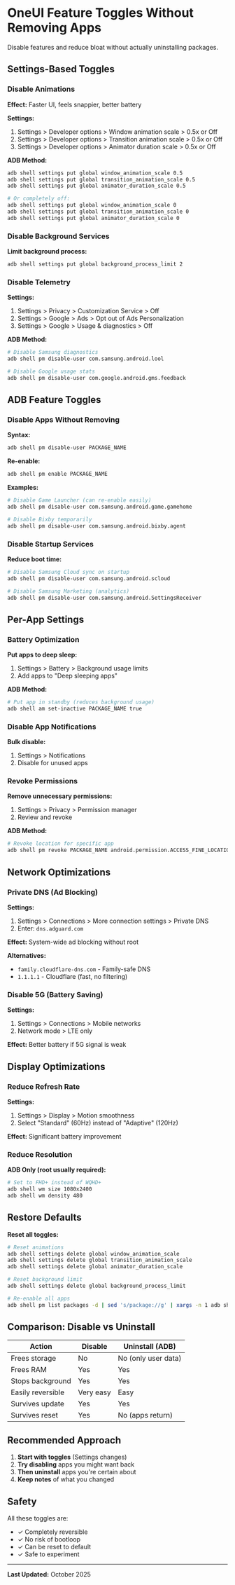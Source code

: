 # OneUI Feature Toggles Without Removing Apps

Disable features and reduce bloat without actually uninstalling packages.

## Settings-Based Toggles

### Disable Animations

**Effect:** Faster UI, feels snappier, better battery

**Settings:**
1. Settings > Developer options > Window animation scale > 0.5x or Off
2. Settings > Developer options > Transition animation scale > 0.5x or Off
3. Settings > Developer options > Animator duration scale > 0.5x or Off

**ADB Method:**
```bash
adb shell settings put global window_animation_scale 0.5
adb shell settings put global transition_animation_scale 0.5
adb shell settings put global animator_duration_scale 0.5

# Or completely off:
adb shell settings put global window_animation_scale 0
adb shell settings put global transition_animation_scale 0
adb shell settings put global animator_duration_scale 0
```

### Disable Background Services

**Limit background process:**
```bash
adb shell settings put global background_process_limit 2
```

### Disable Telemetry

**Settings:**
1. Settings > Privacy > Customization Service > Off
2. Settings > Google > Ads > Opt out of Ads Personalization
3. Settings > Google > Usage & diagnostics > Off

**ADB Method:**
```bash
# Disable Samsung diagnostics
adb shell pm disable-user com.samsung.android.lool

# Disable Google usage stats
adb shell pm disable-user com.google.android.gms.feedback
```

## ADB Feature Toggles

### Disable Apps Without Removing

**Syntax:**
```bash
adb shell pm disable-user PACKAGE_NAME
```

**Re-enable:**
```bash
adb shell pm enable PACKAGE_NAME
```

**Examples:**
```bash
# Disable Game Launcher (can re-enable easily)
adb shell pm disable-user com.samsung.android.game.gamehome

# Disable Bixby temporarily
adb shell pm disable-user com.samsung.android.bixby.agent
```

### Disable Startup Services

**Reduce boot time:**
```bash
# Disable Samsung Cloud sync on startup
adb shell pm disable-user com.samsung.android.scloud

# Disable Samsung Marketing (analytics)
adb shell pm disable-user com.samsung.android.SettingsReceiver
```

## Per-App Settings

### Battery Optimization

**Put apps to deep sleep:**
1. Settings > Battery > Background usage limits
2. Add apps to "Deep sleeping apps"

**ADB Method:**
```bash
# Put app in standby (reduces background usage)
adb shell am set-inactive PACKAGE_NAME true
```

### Disable App Notifications

**Bulk disable:**
1. Settings > Notifications
2. Disable for unused apps

### Revoke Permissions

**Remove unnecessary permissions:**
1. Settings > Privacy > Permission manager
2. Review and revoke

**ADB Method:**
```bash
# Revoke location for specific app
adb shell pm revoke PACKAGE_NAME android.permission.ACCESS_FINE_LOCATION
```

## Network Optimizations

### Private DNS (Ad Blocking)

**Settings:**
1. Settings > Connections > More connection settings > Private DNS
2. Enter: `dns.adguard.com`

**Effect:** System-wide ad blocking without root

**Alternatives:**
- `family.cloudflare-dns.com` - Family-safe DNS
- `1.1.1.1` - Cloudflare (fast, no filtering)

### Disable 5G (Battery Saving)

**Settings:**
1. Settings > Connections > Mobile networks
2. Network mode > LTE only

**Effect:** Better battery if 5G signal is weak

## Display Optimizations

### Reduce Refresh Rate

**Settings:**
1. Settings > Display > Motion smoothness
2. Select "Standard" (60Hz) instead of "Adaptive" (120Hz)

**Effect:** Significant battery improvement

### Reduce Resolution

**ADB Only (root usually required):**
```bash
# Set to FHD+ instead of WQHD+
adb shell wm size 1080x2400
adb shell wm density 480
```

## Restore Defaults

**Reset all toggles:**
```bash
# Reset animations
adb shell settings delete global window_animation_scale
adb shell settings delete global transition_animation_scale
adb shell settings delete global animator_duration_scale

# Reset background limit
adb shell settings delete global background_process_limit

# Re-enable all apps
adb shell pm list packages -d | sed 's/package://g' | xargs -n 1 adb shell pm enable
```

## Comparison: Disable vs Uninstall

| Action | Disable | Uninstall (ADB) |
|--------|---------|-----------------|
| Frees storage | No | No (only user data) |
| Frees RAM | Yes | Yes |
| Stops background | Yes | Yes |
| Easily reversible | Very easy | Easy |
| Survives update | Yes | Yes |
| Survives reset | Yes | No (apps return) |

## Recommended Approach

1. **Start with toggles** (Settings changes)
2. **Try disabling** apps you might want back
3. **Then uninstall** apps you're certain about
4. **Keep notes** of what you changed

## Safety

All these toggles are:
- ✓ Completely reversible
- ✓ No risk of bootloop
- ✓ Can be reset to default
- ✓ Safe to experiment

---

**Last Updated:** October 2025

